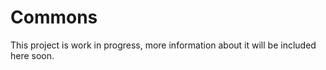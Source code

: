 # Commons

This project is work in progress, more information about it will be included here 
soon.
